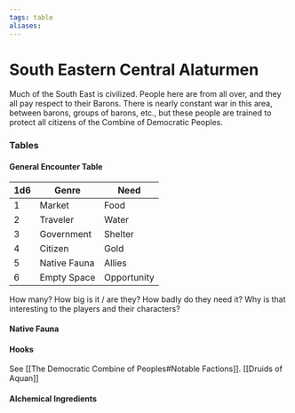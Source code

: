 ```yaml
---
tags: table
aliases:
---
```

# South Eastern Central Alaturmen
Much of the South East is civilized. People here are from all over, and they all pay respect to their Barons. There is nearly constant war in this area, between barons, groups of barons, etc., but these people are trained to protect all citizens of the Combine of Democratic Peoples.

### Tables
#### General Encounter Table
1d6 | Genre | Need 
--- | --- | --- 
1 | Market | Food 
2 | Traveler | Water 
3 | Government | Shelter 
4 | Citizen | Gold 
5 | Native Fauna | Allies 
6 | Empty Space | Opportunity

How many? How big is it / are they? How badly do they need it? Why is that interesting to the players and their characters?

#### Native Fauna
#### Hooks
See [[The Democratic Combine of Peoples#Notable Factions]].
[[Druids of Aquan]]
#### Alchemical Ingredients